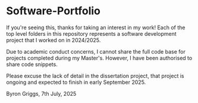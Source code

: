 # Software-Portfolio
If you're seeing this, thanks for taking an interest in my work! Each of the top level folders in this repository represents a software development project that I worked on in 2024/2025.

Due to academic conduct concerns, I cannot share the full code base for projects completed during my Master's. However, I have been authorised to share code snippets.

Please excuse the lack of detail in the dissertation project, that project is ongoing and expected to finish in early September 2025.

Byron Griggs, 7th July, 2025
